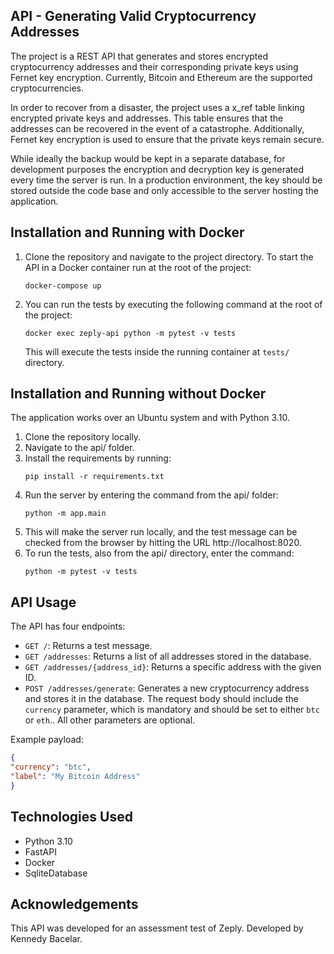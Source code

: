 ## API - Generating Valid Cryptocurrency Addresses 

The project is a REST API that generates and stores encrypted cryptocurrency addresses and their corresponding private keys using Fernet key encryption. Currently, Bitcoin and Ethereum are the supported cryptocurrencies.

In order to recover from a disaster, the project uses a x_ref table linking encrypted private keys and addresses. This table ensures that the addresses can be recovered in the event of a catastrophe. Additionally, Fernet key encryption is used to ensure that the private keys remain secure.

While ideally the backup would be kept in a separate database, for development purposes the encryption and decryption key is generated every time the server is run. In a production environment, the key should be stored outside the code base and only accessible to the server hosting the application.

## Installation and Running with Docker

1. Clone the repository and navigate to the project directory. To start the API in a Docker container run at the root of the project:
    
    ```
    docker-compose up
    ```

2. You can run the tests by executing the following command at the root of the project:

    ```
    docker exec zeply-api python -m pytest -v tests
    ```

    This will execute the tests inside the running container at `tests/` directory.

## Installation and Running without Docker

The application works over an Ubuntu system and with Python 3.10.

1. Clone the repository locally.
2. Navigate to the api/ folder.
3. Install the requirements by running:
    ```
    pip install -r requirements.txt
    ```
4. Run the server by entering the command from the api/ folder:
    ```
    python -m app.main
    ```
5. This will make the server run locally, and the test message can be checked from the browser by hitting the URL http://localhost:8020.
6. To run the tests, also from the api/ directory, enter the command:
    ```
    python -m pytest -v tests
    ```

## API Usage

The API has four endpoints:

- `GET /`: Returns a test message.
- `GET /addresses`: Returns a list of all addresses stored in the database.
- `GET /addresses/{address_id}`: Returns a specific address with the given ID.
- `POST /addresses/generate`: Generates a new cryptocurrency address and stores it in the database. The request body should include the `currency` parameter, which is mandatory and should be set to either `btc` or `eth`.. All other parameters are optional.

Example payload:

```json
{
"currency": "btc",
"label": "My Bitcoin Address"
}
```

## Technologies Used

- Python 3.10
- FastAPI
- Docker
- SqliteDatabase

## Acknowledgements

This API was developed for an assessment test of Zeply. Developed by Kennedy Bacelar.

